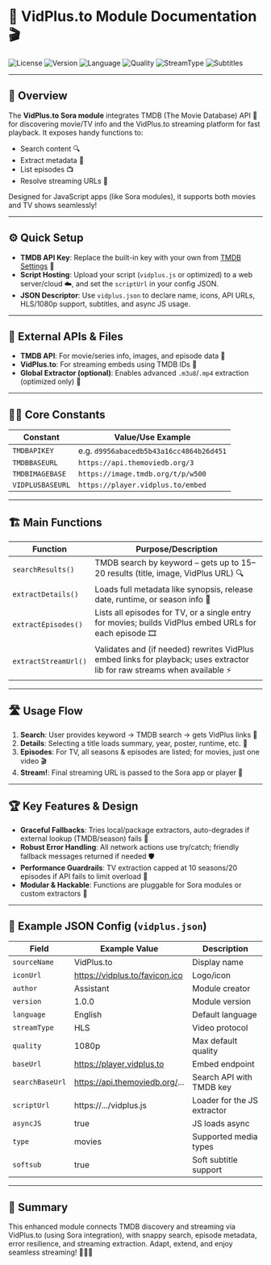 # 🍿 VidPlus.to Module Documentation 🎬

![License](https://img.shields.io/badge/license-Unlicsense-green)
![Version](https://img.shields.io/badge/version-1.0.0-blue)
![Language](https://img.shields.io/badge/language-JavaScript-yellowgreen)
![Quality](https://img.shields.io/badge/quality-1080p-red)
![StreamType](https://img.shields.io/badge/stream_HLS-orange)
![Subtitles](https://img.shields.io/badge/subtitles-yes-brightgreen)

---

## 🚀 Overview

The **VidPlus.to Sora module** integrates TMDB (The Movie Database) API 🔎 for discovering movie/TV info and the VidPlus.to streaming platform for fast playback. It exposes handy functions to:
- Search content 🔍
- Extract metadata 📝
- List episodes 📺
- Resolve streaming URLs 🎥

Designed for JavaScript apps (like Sora modules), it supports both movies and TV shows seamlessly!

---

## ⚙️ Quick Setup

- **TMDB API Key**: Replace the built-in key with your own from [TMDB Settings](https://www.themoviedb.org/settings/api) 🔑
- **Script Hosting**: Upload your script (`vidplus.js` or optimized) to a web server/cloud ☁️, and set the `scriptUrl` in your config JSON.
- **JSON Descriptor**: Use `vidplus.json` to declare name, icons, API URLs, HLS/1080p support, subtitles, and async JS usage.

---

## 🔗 External APIs & Files

- **TMDB API**: For movie/series info, images, and episode data 🎦
- **VidPlus.to**: For streaming embeds using TMDB IDs 🍿
- **Global Extractor (optional)**: Enables advanced `.m3u8`/`.mp4` extraction (optimized only) 🧰

---

## 🧑‍💻 Core Constants

| Constant          | Value/Use Example                   |
|-------------------|-------------------------------------|
| `TMDBAPIKEY`      | e.g. `d9956abacedb5b43a16cc4864b26d451`  |
| `TMDBBASEURL`     | `https://api.themoviedb.org/3`      |
| `TMDBIMAGEBASE`   | `https://image.tmdb.org/t/p/w500`   |
| `VIDPLUSBASEURL`  | `https://player.vidplus.to/embed`   |

---

## 🏗️ Main Functions

| Function                | Purpose/Description                                                                                                                                   |
|-------------------------|-------------------------------------------------------------------------------------------------------------------------------------------------------|
| `searchResults()`       | TMDB search by keyword – gets up to 15–20 results (title, image, VidPlus URL) 🔍                                                                      |
| `extractDetails()`      | Loads full metadata like synopsis, release date, runtime, or season info 📝                                                                            |
| `extractEpisodes()`     | Lists all episodes for TV, or a single entry for movies; builds VidPlus embed URLs for each episode 🎞                                               |
| `extractStreamUrl()`    | Validates and (if needed) rewrites VidPlus embed links for playback; uses extractor lib for raw streams when available ⚡                             |

---

## 🛣️ Usage Flow

1. **Search**: User provides keyword → TMDB search → gets VidPlus links 🚦
2. **Details**: Selecting a title loads summary, year, poster, runtime, etc. 📖
3. **Episodes**: For TV, all seasons & episodes are listed; for movies, just one video 🎬
4. **Stream!**: Final streaming URL is passed to the Sora app or player 🔗

---

## 🏆 Key Features & Design

- **Graceful Fallbacks**: Tries local/package extractors, auto-degrades if external lookup (TMDB/season) fails 🤞
- **Robust Error Handling**: All network actions use try/catch; friendly fallback messages returned if needed 🛡️
- **Performance Guardrails**: TV extraction capped at 10 seasons/20 episodes if API fails to limit overload 🚦
- **Modular & Hackable**: Functions are pluggable for Sora modules or custom extractors 🧩

---

## 📝 Example JSON Config (`vidplus.json`)

| Field           | Example Value                         | Description                        |
|-----------------|--------------------------------------|------------------------------------|
| `sourceName`    | VidPlus.to                           | Display name                       |
| `iconUrl`       | https://vidplus.to/favicon.ico        | Logo/icon                          |
| `author`        | Assistant                            | Module creator                     |
| `version`       | 1.0.0                                | Module version                     |
| `language`      | English                              | Default language                   |
| `streamType`    | HLS                                  | Video protocol                     |
| `quality`       | 1080p                                | Max default quality                |
| `baseUrl`       | https://player.vidplus.to            | Embed endpoint                     |
| `searchBaseUrl` | https://api.themoviedb.org/...       | Search API with TMDB key           |
| `scriptUrl`     | https://.../vidplus.js               | Loader for the JS extractor        |
| `asyncJS`       | true                                 | JS loads async                     |
| `type`          | movies                               | Supported media types              |
| `softsub`       | true                                 | Soft subtitle support              |

---

## 🌟 Summary

This enhanced module connects TMDB discovery and streaming via VidPlus.to (using Sora integration), with snappy search, episode metadata, error resilience, and streaming extraction. Adapt, extend, and enjoy seamless streaming! 🎥🍿✨
